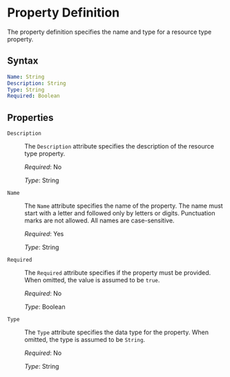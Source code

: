 # Property Definition

The property definition specifies the name and type for a resource type property.

## Syntax

```yaml
Name: String
Description: String
Type: String
Required: Boolean
```

## Properties

<dl>

<dt><code>Description</code></dt>
<dd>

The <code>Description</code> attribute specifies the description of the resource type property.

<i>Required</i>: No

<i>Type</i>: String
</dd>

<dt><code>Name</code></dt>
<dd>

The <code>Name</code> attribute specifies the name of the property. The name must start with a letter and followed only by letters or digits. Punctuation marks are not allowed. All names are case-sensitive.

<i>Required</i>: Yes

<i>Type</i>: String
</dd>

<dt><code>Required</code></dt>
<dd>

The <code>Required</code> attribute specifies if the property must be provided. When omitted, the value is assumed to be <code>true</code>.

<i>Required</i>: No

<i>Type</i>: Boolean
</dd>

<dt><code>Type</code></dt>
<dd>

The <code>Type</code> attribute specifies the data type for the property. When omitted, the type is assumed to be <code>String</code>.

<i>Required</i>: No

<i>Type</i>: String
</dd>

</dl>
